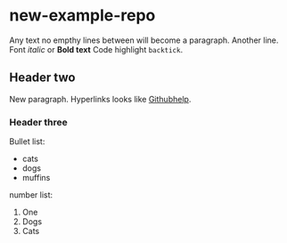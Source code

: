# new-example-repo

 Any text no empthy lines between will become a paragraph.
 Another line.
 Font *italic* or **Bold text**
 Code highlight `backtick`.
 
 ## Header two
 
 New paragraph.
 Hyperlinks looks like [Githubhelp](https://help.github.com).
 
 ### Header three
 
 Bullet list:
 
 - cats
 - dogs
 - muffins
 
 number list:
 
 1. One
 2. Dogs
 5. Cats
